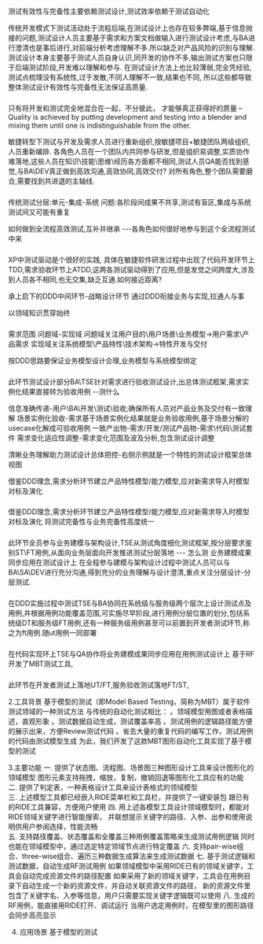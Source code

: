 ###
测试有效性与完备性主要依赖测试设计,测试效率依赖于测试自动化

传统开发模式下测试活动处于流程后端,在测试设计上也存在较多弊端,基于信息抛接的问题,测试设计人员主要基于需求和方案文档做输入进行测试设计考虑,与BA进行澄清也是事后进行,对前端分析考虑理解不多.所以缺乏对产品风险的识别与理解.
测试设计本身主要基于测试人员自身认识,同开发的协作不多,输出测试方案也只限于后端测试阶段,开发难以理解和参与.
在测试设计方法上也比较薄弱,完全凭经验,测试点梳理没有系统性,过于发散,不同人理解不一致,结果也不同,
所以这些都导致整体测试设计有效性与完备性无法保证高质量.

###
只有将开发和测试完全地混合在一起，不分彼此，
才能够真正获得好的质量
–Quality is achieved by putting development and
testing into a blender and mixing them until one
is indistinguishable from the other.

敏捷转型下测试与开发及需求人员进行重新组织,按敏捷项目+敏捷团队两级组织,人员重新编排.
各角色人员在一个团队内共同参与研发,但是组织易调整,实质协作难落地,这些人员在知识\技能\思维\经历各方面都不相同,测试人员QA能否找到感觉,与BA\DEV真正做到高效沟通,高效协同,高效交付?
对所有角色,整个团队需要磨合,需要找到共进退的主轴线.

###
传统测试分层:单元-集成-系统
   问题:各阶段间成果不共享,测试有盲区,集成与系统测试间又可能有重复

如何做到全流程高效测试,互补并继承 ---各角色如何很好地参与到这个全流程测试中来


###
XP中测试驱动是个很好的实践,
具体在敏捷软件研发过程中出现了代码开发环节上TDD,需求验收环节上ATDD,这两各测试驱动得到了应用,但是发觉之间跨度大,涉及到人员各不相同,也无交集,缺乏互通.如何接近距离?

承上启下的DDD中间环节-战略设计环节
通过DDD衔接业务与实现,拉通人与事

以领域知识贯穿始终


###
需求范围
问题域-实现域
问题域关注用户目的\用户场景\业务模型->用户需求\产品需求
实现域关注系统模型\产品特性\技术架构->特性开发与交付

按DDD思路要保证业务模型设计合理,业务模型与系统模型绑定

###

此环节测试设计部分BA\TSE针对需求进行验收测试设计,出总体测试框架,需求实例化结果直接转为验收用例 --测什么

信息准确传递-用户\BA\开发\测试\验收;确保所有人员对产品业务及交付有一致理解
场景实例化验收-需求基于场景实例化结果就是业务验收用例,基于场景分解的usecase化解成可验收用例
一致产出物-需求/开发/测试产品物-需求\代码\测试套件
需求变化适应性调整-需求变化范围及波及分析,包含测试设计调整

清晰业务理解助力测试设计总体把控-右侧示例就是一个特性的测试设计框架总体视图


借鉴DDD理念,需求分析环节建立产品特性模型/能力模型,应对新需求导入时模型对标及演化


###
借鉴DDD理念,需求分析环节建立产品特性模型/能力模型,应对新需求导入时模型对标及演化
将测试完备性与业务完备性高度统一

###
此环节全员参与业务建模与架构设计,TSE从测试角度细化测试框架,按分层要求鉴别ST\FT用例,从面向业务层面向开发推进测试分层落地 --- 怎么测
业务建模成果同步应用在测试设计上
在全程参与建模与架构设计过程中测试人员可以与BA\SA\DEV进行充分沟通,得到充分的业务理解与设计澄清,重点关注分层设计-分层测试.

###
在DDD实施过程中测试TSE与BA协同在系统级与服务级两个层次上设计测试点及用例,并根据用例功能覆盖范围,可实施尽早阶段,进行用例分层位置的划分,包括系统级DT和服务级FT用例,还有一种服务级用例甚至可以前置到开发者测试环节,称之为ft用例.随ut用例一同部署

###
在代码实现环上TSE与QA协作将业务建模成果同步应用在用例测试设计上
基于RF开发了MBT测试工具,

###
此环节在开发者测试上落地UT/FT,服务验收测试落地FT/ST,



2.工具背景
       基于模型的测试（即Model Based Testing，简称为MBT）属于软件测试领域的一种测试方法
       与传统的自动化测试相比：
      。领域模型用图或者表格描述，直观形象
      。测试数据自动生成，测试覆盖率高
      。测试用例的逻辑路径能方便的展示出来，方便Review测试代码
      。省去大量的重复代码的编写工作，测试用例的代码由测试模型生成
      为此，我们开发了这款MBT图形自动化工具实现了基于模型的测试

3.主要功能
       一. 提供了状态图、流程图、场景图三种图形设计工具来设计图形化的领域模型
             图形元素支持拖拽，缩放，复制，撤销回退等图形化工具应有的功能  
       二. 提供了判定表，一种表格设计工具来设计表格式的领域模型  
       三. 上述模型工具都已经嵌入RIDE菜单栏和工具栏，并提供了一键安装包
             跟已有的RIDE工具兼容，方便用户使用
       四. 用上述各模型工具设计领域模型时，都能对RIDE领域关键字进行智能搜索，
             并联想提示关键字的路径、入参、出参和使用说明供用户参阅选择，性能流畅  
       五. 支持路径覆盖、状态覆盖和全覆盖三种用例覆盖策略来生成测试用例逻辑
             同时也能在领域模型中，通过选定特定领域节点进行特定覆盖
       六. 支持pair-wise组合、three-wise组合、遍历三种数据生成算法来生成测试数据
       七. 基于测试逻辑和测试数据，自动生成RF测试用例
             如果领域模型中采用RIDE已有的领域关键字，工具会自动完成资源文件的路径配置
             如果采用了新的领域关键字，工具会在用例目录下自动生成一个新的资源文件，并自动关联资源文件的路径，
             新的资源文件里包含了关键字名、入参等信息，用户只需要实现关键字逻辑既可以使用
       八. 生成的RF用例，能直接用RIDE打开、调试运行
             当用户选定用例时，在模型里的图形路径会同步高亮显示

 

4. 应用场景
     基于模型的测试
